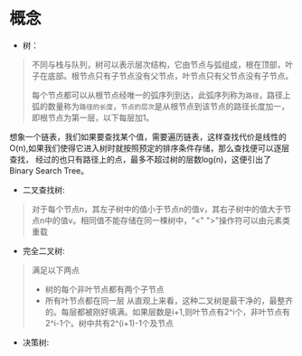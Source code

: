 # 概念
* 树：
> 不同与栈与队列，树可以表示层次结构，它由节点与弧组成，根在顶部，叶子在底部。根节点只有子节点没有父节点，叶节点只有父节点没有子节点。
>
> 每个节点都可以从根节点经唯一的弧序列到达，此弧序列称为`路径`，路径上弧的数量称为`路径的长度`，`节点的层次`是从根节点到该节点的路径长度加一，
即根节点为第一层，以下每层加1。

想象一个链表，我们如果要查找某个值，需要遍历链表，这样查找代价是线性的O(n),如果我们使得它进入树时就按照预定的排序条件存储，那么查找便可以逐层查找，
经过的也只有路径上的点，最多不超过树的层数log(n)，这便引出了Binary Search Tree。

* 二叉查找树:
> 对于每个节点n，其左子树中的值小于节点n的值v，其右子树中的值大于节点n中的值v。相同值不能存储在同一棵树中，"<" ">"操作符可以由元素类重载

* 完全二叉树:
> 满足以下两点
> * 树的每个非叶节点都有两个子节点
> * 所有叶节点都在同一层
从直观上来看，这种二叉树是最干净的，最整齐的。每层都被刚好填满。如果层数是i+1,则叶节点有2^i个，非叶节点有2^i-1个。树中共有2^(i+1)-1个及节点

* 决策树:
